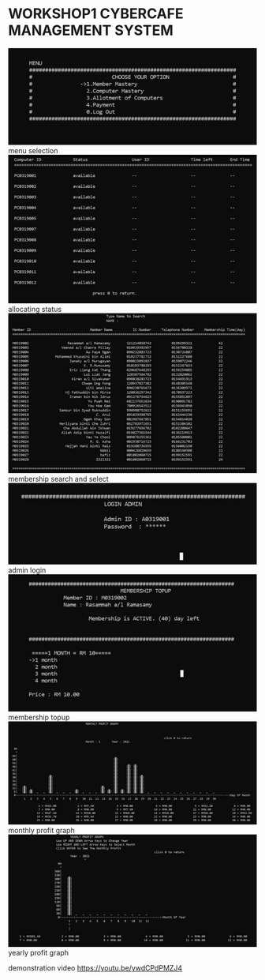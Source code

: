 # WORKSHOP1 CYBERCAFE MANAGEMENT SYSTEM
![alt text](Picture10.jpg)
menu selection
![alt text](Picture2.jpg)
allocating status
![alt text](Picture3.jpg)
membership search and select
![alt text](Picture4.jpg)
admin login
![alt text](Picture5.jpg)
membership topup
![alt text](Picture6.jpg)
monthly profit graph
![alt text](Picture7.jpg)
yearly profit graph


demonstration video
https://youtu.be/ywdCPdPMZJ4
